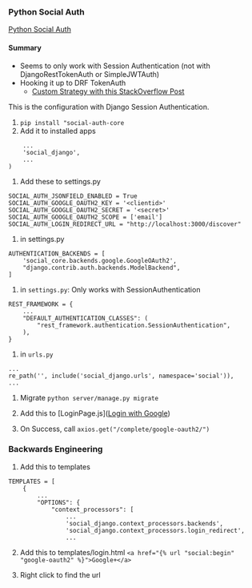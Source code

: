 ### Python Social Auth

[Python Social Auth](https://python-social-auth.readthedocs.io/en/latest/configuration/settings.html#application-setup)

#### Summary
- Seems to only work with Session Authentication (not with DjangoRestTokenAuth or SimpleJWTAuth)
- Hooking it up to DRF TokenAuth
  - [Custom Strategy with this StackOverflow Post](https://stackoverflow.com/questions/67508421/get-drf-token-from-python-social-auth-backend)

This is the configuration with Django Session Authentication.

1. `pip install "social-auth-core`
2.  Add it to installed apps
```INSTALLED_APPS = (
    ...
    'social_django',
    ...
)
```

1. Add these to settings.py
```
SOCIAL_AUTH_JSONFIELD_ENABLED = True
SOCIAL_AUTH_GOOGLE_OAUTH2_KEY = '<clientid>'
SOCIAL_AUTH_GOOGLE_OAUTH2_SECRET = '<secret>'
SOCIAL_AUTH_GOOGLE_OAUTH2_SCOPE = ['email']
SOCIAL_AUTH_LOGIN_REDIRECT_URL = "http://localhost:3000/discover"
```

1. in settings.py
```
AUTHENTICATION_BACKENDS = [
    'social_core.backends.google.GoogleOAuth2',
    "django.contrib.auth.backends.ModelBackend",
]
```

1. in `settings.py`: Only works with SessionAuthentication
```
REST_FRAMEWORK = {
    ...
    "DEFAULT_AUTHENTICATION_CLASSES": (
        "rest_framework.authentication.SessionAuthentication",
    ),
}
```

1. in `urls.py`
   
```
...
re_path('', include('social_django.urls', namespace='social')),
...
```

1. Migrate `python server/manage.py migrate`

1. Add this to [LoginPage.js](<a href="http://localhost:8000/login/google-oauth2/">Login with Google</a>)

1. On Success, call `axios.get("/complete/google-oauth2/")`

### Backwards Engineering
1. Add this to templates
```
TEMPLATES = [
    {
        ...
        "OPTIONS": {
            "context_processors": [
                ...
                'social_django.context_processors.backends',
                'social_django.context_processors.login_redirect',
                ...
```

2. Add this to templates/login.html
`<a href="{% url "social:begin" "google-oauth2" %}">Google+</a>`

3. Right click to find the url
